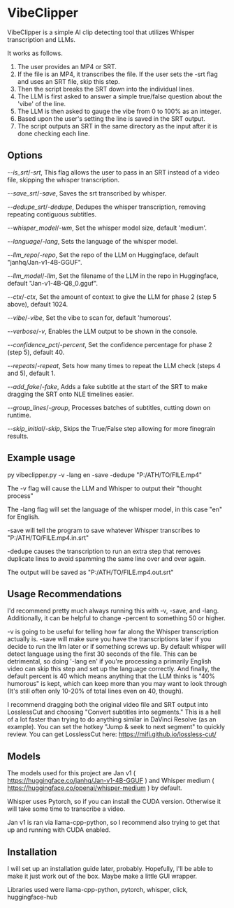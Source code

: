# VibeClipper
VibeClipper is a simple AI clip detecting tool that utilizes Whisper transcription and LLMs.

It works as follows.
1. The user provides an MP4 or SRT.
2. If the file is an MP4, it transcribes the file. If the user sets the -srt flag and uses an SRT file, skip this step.
3. Then the script breaks the SRT down into the individual lines.
4. The LLM is first asked to answer a simple true/false question about the 'vibe' of the line.
5. The LLM is then asked to gauge the vibe from 0 to 100% as an integer.
6. Based upon the user's setting the line is saved in the SRT output.
7. The script outputs an SRT in the same directory as the input after it is done checking each line.

## Options
*--is_srt*/*-srt*, This flag allows the user to pass in an SRT instead of a video file, skipping the whisper transcription.

*--save_srt*/*-save*, Saves the srt transcribed by whisper.

*--dedupe_srt*/*-dedupe*, Dedupes the whisper transcription, removing repeating contiguous subtitles.

*--whisper_model*/*-wm*, Set the whisper model size, default 'medium'.

*--language*/*-lang*, Sets the language of the whisper model.

*--llm_repo*/*-repo*, Set the repo of the LLM on Huggingface, default "janhq/Jan-v1-4B-GGUF".

*--llm_model*/*-llm*, Set the filename of the LLM in the repo in Huggingface, default "Jan-v1-4B-Q8_0.gguf".

*--ctx*/*-ctx*, Set the amount of context to give the LLM for phase 2 (step 5 above), default 1024.

*--vibe*/*-vibe*, Set the vibe to scan for, default 'humorous'.

*--verbose*/*-v*, Enables the LLM output to be shown in the console.

*--confidence_pct*/*-percent*, Set the confidence percentage for phase 2 (step 5), default 40.

*--repeats*/*-repeat*, Sets how many times to repeat the LLM check (steps 4 and 5), default 1.

*--add_fake*/*-fake*, Adds a fake subtitle at the start of the SRT to make dragging the SRT onto NLE timelines easier.

*--group_lines*/*-group*, Processes batches of subtitles, cutting down on runtime.

*--skip_initial*/*-skip*, Skips the True/False step allowing for more finegrain results.

## Example usage
py vibeclipper.py -v -lang en -save -dedupe "P:/ATH/TO/FILE.mp4"

The -v flag will cause the LLM and Whisper to output their "thought process"

The -lang flag will set the language of the whisper model, in this case "en" for English.

-save will tell the program to save whatever Whisper transcribes to "P:/ATH/TO/FILE.mp4.in.srt"

-dedupe causes the transcription to run an extra step that removes duplicate lines to avoid spamming the same line over and over again.

The output will be saved as "P:/ATH/TO/FILE.mp4.out.srt"

## Usage Recommendations

I'd recommend pretty much always running this with -v, -save, and -lang. Additionally, it can be helpful to change -percent to something 50 or higher.

-v is going to be useful for telling how far along the Whisper transcription actually is. -save will make sure you have the transcriptions later if you decide to run the llm later or if something screws up. By default whisper will detect language using the first 30 seconds of the file. This can be detrimental, so doing '-lang en' if you're processing a primarily English video can skip this step and set up the language correctly. And finally, the default percent is 40 which means anything that the LLM thinks is "40% humorous" is kept, which can keep more than you may want to look through (It's still often only 10-20% of total lines even on 40, though).

I recommend dragging both the original video file and SRT output into LosslessCut and choosing "Convert subtitles into segments." This is a hell of a lot faster than trying to do anything similar in DaVinci Resolve (as an example). You can set the hotkey "Jump & seek to next segment" to quickly review. You can get LosslessCut here: https://mifi.github.io/lossless-cut/



## Models
The models used for this project are Jan v1 ( https://huggingface.co/janhq/Jan-v1-4B-GGUF ) and Whisper medium ( https://huggingface.co/openai/whisper-medium ) by default.

Whisper uses Pytorch, so if you can install the CUDA version. Otherwise it will take some time to transcribe a video.

Jan v1 is ran via llama-cpp-python, so I recommend also trying to get that up and running with CUDA enabled. 

## Installation
I will set up an installation guide later, probably. Hopefully, I'll be able to make it just work out of the box. Maybe make a little GUI wrapper.

Libraries used were llama-cpp-python, pytorch, whisper, click, huggingface-hub
